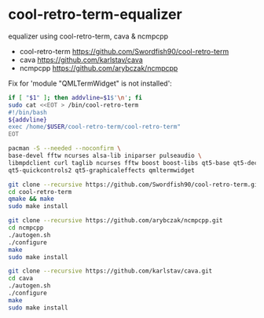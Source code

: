 # cool-retro-term-equalizer
   
   
equalizer using cool-retro-term, cava &amp; ncmpcpp
   
- cool-retro-term  https://github.com/Swordfish90/cool-retro-term
- cava https://github.com/karlstav/cava
- ncmpcpp  https://github.com/arybczak/ncmpcpp
  
      
   
Fix for 'module "QMLTermWidget" is not installed':
 
 
```sh
if [ "$1" ]; then addvline=$1$'\n'; fi
sudo cat <<EOT > /bin/cool-retro-term
#!/bin/bash
${addvline}
exec /home/$USER/cool-retro-term/cool-retro-term"
EOT
```
 
 
```sh
pacman -S --needed --noconfirm \
base-devel fftw ncurses alsa-lib iniparser pulseaudio \
libmpdclient curl taglib ncurses fftw boost boost-libs qt5-base qt5-declarative \
qt5-quickcontrols2 qt5-graphicaleffects qmltermwidget
```
  
```sh
git clone --recursive https://github.com/Swordfish90/cool-retro-term.git
cd cool-retro-term
qmake && make
sudo make install
```
  
```sh
git clone --recursive https://github.com/arybczak/ncmpcpp.git
cd ncmpcpp
./autogen.sh
./configure
make
sudo make install
```
  
```sh
git clone --recursive https://github.com/karlstav/cava.git
cd cava 
./autogen.sh
./configure
make
sudo make install
```
  
